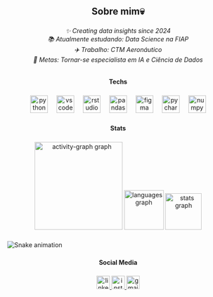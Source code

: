 <h2 align="center">Sobre mim💀</h2>

###

<h6 align="center">✨ Creating data insights since 2024 <br>📚 Atualmente estudando: Data Science na FIAP <br>✈️ Trabalho: CTM Aeronáutico <br>🎯 Metas: Tornar-se especialista em IA e Ciência de Dados</h6>

###

<p align="left"></p>

###

<h4 align="center">Techs</h4>

###

<div align="center">
  <img src="https://cdn.jsdelivr.net/gh/devicons/devicon/icons/python/python-original.svg" height="40" alt="python logo"  />
  <img width="12" />
  <img src="https://cdn.jsdelivr.net/gh/devicons/devicon/icons/vscode/vscode-original.svg" height="40" alt="vscode logo"  />
  <img width="12" />
  <img src="https://cdn.jsdelivr.net/gh/devicons/devicon/icons/rstudio/rstudio-original.svg" height="40" alt="rstudio logo"  />
  <img width="12" />
  <img src="https://cdn.jsdelivr.net/gh/devicons/devicon/icons/pandas/pandas-original.svg" height="40" alt="pandas logo"  />
  <img width="12" />
  <img src="https://cdn.jsdelivr.net/gh/devicons/devicon/icons/figma/figma-original.svg" height="40" alt="figma logo"  />
  <img width="12" />
  <img src="https://cdn.jsdelivr.net/gh/devicons/devicon/icons/pycharm/pycharm-original.svg" height="40" alt="pycharm logo"  />
  <img width="12" />
  <img src="https://cdn.jsdelivr.net/gh/devicons/devicon/icons/numpy/numpy-original.svg" height="40" alt="numpy logo"  />
</div>

###

<h4 align="center">Stats</h4>

###

<div align="center">
  <img src="https://github-readme-activity-graph.vercel.app/graph?username=leinadaz&radius=16&theme=elegant&area=true&order=5&hide_border=false" height="200" alt="activity-graph graph"  />
  <img src="https://github-readme-stats.vercel.app/api/top-langs?username=leinadaz&locale=en&hide_title=true&layout=compact&card_width=320&langs_count=5&theme=codeSTACKr&hide_border=true&order=2" height="90" alt="languages graph"  />
  <img src="https://github-readme-stats.vercel.app/api?username=leinadaz&hide_title=false&hide_rank=false&show_icons=false&include_all_commits=true&count_private=true&disable_animations=false&theme=codeSTACKr&locale=en&hide_border=false&order=1" height="83" alt="stats graph"  />
</div>

###

<p align="left"></p>

###

<img src="https://raw.githubusercontent.com/leinadaz/leinadaz/output/snake.svg" alt="Snake animation" />

###

<p align="left"></p>

###

<h4 align="center">Social Media</h4>

###

<div align="center">
  <a href="https://www.linkedin.com/in/nicolas-leinad-45b341305/" target="_blank">
    <img src="https://img.shields.io/static/v1?message=LinkedIn&logo=linkedin&label=&color=0077B5&logoColor=white&labelColor=&style=for-the-badge" height="30" alt="linkedin logo"  />
  </a>
  <a href="https://www.instagram.com/leinad.az/" target="_blank">
    <img src="https://img.shields.io/static/v1?message=Instagram&logo=instagram&label=&color=E4405F&logoColor=white&labelColor=&style=for-the-badge" height="30" alt="instagram logo"  />
  </a>
  <a href="nicolasleinad01@gmail.com" target="_blank">
    <img src="https://img.shields.io/static/v1?message=Gmail&logo=gmail&label=&color=D14836&logoColor=white&labelColor=&style=for-the-badge" height="30" alt="gmail logo"  />
  </a>
</div>

###
